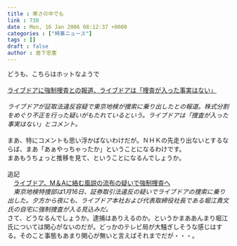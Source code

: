 ```yaml
---
title : 寒さの中でも
link : 738
date : Mon, 16 Jan 2006 08:12:37 +0000
categories : ["時事ニュース"]
tags : []
draft : false
author : 倉下忠憲
---
```


どうも、こちらはホットなようで<BR><BR><A HREF="http://www.itmedia.co.jp/news/articles/0601/16/news034.html" TARGET="_blank">ライブドアに強制捜査との報道、ライブドアは「捜査が入った事実はない」</A><BR><BR><I>ライブドアが証取法違反容疑で東京地検が捜索に乗り出したとの報道。株式分割をめぐり不正を行った疑いがもたれているという。ライブドアは「捜査が入った事実はない」とコメント。</I><BR><BR>まあ、特にコメントも思い浮かばないわけだが。ＮＨＫの先走り出ないとするならば、まあ「あぁやっちゃったか」ということになるわけです。<BR>まあもうちょっと推移を見て、ということになるんでしょうか。<BR><BR>追記<BR>　<A HREF="http://japan.cnet.com/news/biz/story/0,2000050156,20094474,00.htm" TARGET="_blank">ライブドア、M＆Aに絡む風説の流布の疑いで強制捜査へ</A><BR>　<I>東京地検特捜部は1月16日、証券取引法違反の疑いでライブドアの捜索に乗り出した。夕方から夜にも、ライブドア本社および代表取締役社長である堀江貴文氏の自宅に強制捜査が入る見込みだ。</I><BR>さて、どうなるんでしょうか。逮捕はありえるのか。というかまああんまり堀江氏については関心がないのだが。どっかのテレビ局が大騒ぎしそうな感じはする。そのこと事態もあまり関心が無いと言えばそれまでだが・・・。<br><br>
